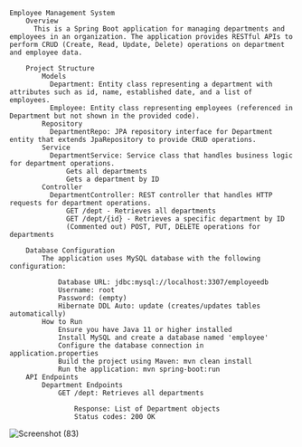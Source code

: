     Employee Management System
        Overview
          This is a Spring Boot application for managing departments and employees in an organization. The application provides RESTful APIs to perform CRUD (Create, Read, Update, Delete) operations on department and employee data.

        Project Structure
            Models
              Department: Entity class representing a department with attributes such as id, name, established date, and a list of employees.
              Employee: Entity class representing employees (referenced in Department but not shown in the provided code).
            Repository
              DepartmentRepo: JPA repository interface for Department entity that extends JpaRepository to provide CRUD operations.
            Service
              DepartmentService: Service class that handles business logic for department operations.
                  Gets all departments
                  Gets a department by ID
            Controller
              DepartmentController: REST controller that handles HTTP requests for department operations.
                  GET /dept - Retrieves all departments
                  GET /dept/{id} - Retrieves a specific department by ID
                  (Commented out) POST, PUT, DELETE operations for departments

        Database Configuration
            The application uses MySQL database with the following configuration:

                Database URL: jdbc:mysql://localhost:3307/employeedb
                Username: root
                Password: (empty)
                Hibernate DDL Auto: update (creates/updates tables automatically)
            How to Run
                Ensure you have Java 11 or higher installed
                Install MySQL and create a database named 'employee'
                Configure the database connection in application.properties
                Build the project using Maven: mvn clean install
                Run the application: mvn spring-boot:run
        API Endpoints
            Department Endpoints
                GET /dept: Retrieves all departments

                    Response: List of Department objects
                    Status codes: 200 OK

                    
![Screenshot (83)](https://github.com/user-attachments/assets/406ba977-402e-4858-bed2-223c7befd052)


